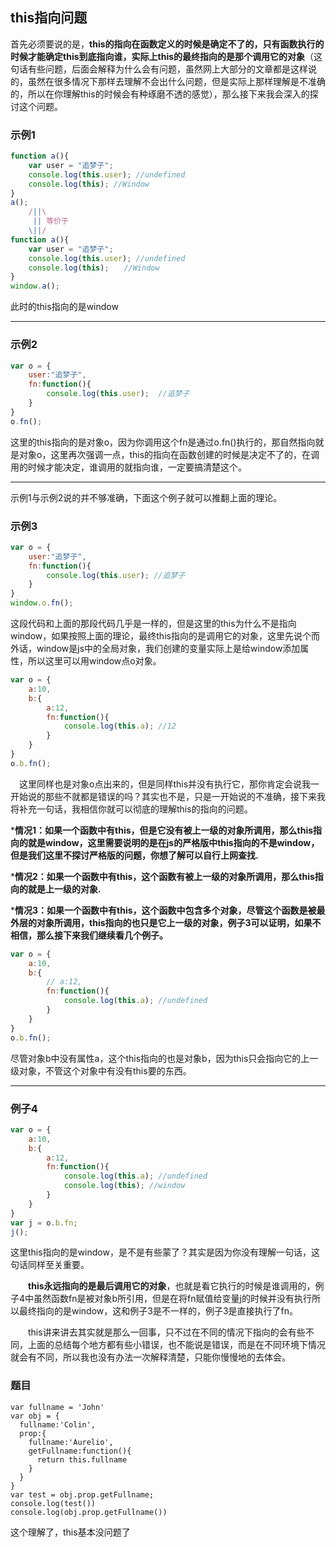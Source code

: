 ## this指向问题

首先必须要说的是，**this的指向在函数定义的时候是确定不了的，只有函数执行的时候才能确定this到底指向谁，实际上this的最终指向的是那个调用它的对象**（这句话有些问题，后面会解释为什么会有问题，虽然网上大部分的文章都是这样说的，虽然在很多情况下那样去理解不会出什么问题，但是实际上那样理解是不准确的，所以在你理解this的时候会有种琢磨不透的感觉），那么接下来我会深入的探讨这个问题。

### 示例1
```javascript
function a(){
    var user = "追梦子";
    console.log(this.user); //undefined
    console.log(this); //Window
}
a();
    /||\
     || 等价于
    \||/
function a(){
    var user = "追梦子";
    console.log(this.user); //undefined
    console.log(this);　　//Window
}
window.a();
```
此时的this指向的是window
***
### 示例2
```javascript
var o = {
    user:"追梦子",
    fn:function(){
        console.log(this.user);  //追梦子
    }
}
o.fn();
```
这里的this指向的是对象o，因为你调用这个fn是通过o.fn()执行的，那自然指向就是对象o，这里再次强调一点，this的指向在函数创建的时候是决定不了的，在调用的时候才能决定，谁调用的就指向谁，一定要搞清楚这个。

***
示例1与示例2说的并不够准确，下面这个例子就可以推翻上面的理论。
### 示例3
```javascript
var o = {
    user:"追梦子",
    fn:function(){
        console.log(this.user); //追梦子
    }
}
window.o.fn();
```
这段代码和上面的那段代码几乎是一样的，但是这里的this为什么不是指向window，如果按照上面的理论，最终this指向的是调用它的对象，这里先说个而外话，window是js中的全局对象，我们创建的变量实际上是给window添加属性，所以这里可以用window点o对象。
```javascript
var o = {
    a:10,
    b:{
        a:12,
        fn:function(){
            console.log(this.a); //12
        }
    }
}
o.b.fn();
```
　这里同样也是对象o点出来的，但是同样this并没有执行它，那你肯定会说我一开始说的那些不就都是错误的吗？其实也不是，只是一开始说的不准确，接下来我将补充一句话，我相信你就可以彻底的理解this的指向的问题。
 
 ***情况1：如果一个函数中有this，但是它没有被上一级的对象所调用，那么this指向的就是window，这里需要说明的是在js的严格版中this指向的不是window，但是我们这里不探讨严格版的问题，你想了解可以自行上网查找.**

***情况2：如果一个函数中有this，这个函数有被上一级的对象所调用，那么this指向的就是上一级的对象.**

***情况3：如果一个函数中有this，这个函数中包含多个对象，尽管这个函数是被最外层的对象所调用，this指向的也只是它上一级的对象，例子3可以证明，如果不相信，那么接下来我们继续看几个例子。**

```javascript
var o = {
    a:10,
    b:{
        // a:12,
        fn:function(){
            console.log(this.a); //undefined
        }
    }
}
o.b.fn();
```
尽管对象b中没有属性a，这个this指向的也是对象b，因为this只会指向它的上一级对象，不管这个对象中有没有this要的东西。

***

### 例子4
```javascript
var o = {
    a:10,
    b:{
        a:12,
        fn:function(){
            console.log(this.a); //undefined
            console.log(this); //window
        }
    }
}
var j = o.b.fn;
j();
```
这里this指向的是window，是不是有些蒙了？其实是因为你没有理解一句话，这句话同样至关重要。

　　**this永远指向的是最后调用它的对象**，也就是看它执行的时候是谁调用的，例子4中虽然函数fn是被对象b所引用，但是在将fn赋值给变量j的时候并没有执行所以最终指向的是window，这和例子3是不一样的，例子3是直接执行了fn。

　　this讲来讲去其实就是那么一回事，只不过在不同的情况下指向的会有些不同，上面的总结每个地方都有些小错误，也不能说是错误，而是在不同环境下情况就会有不同，所以我也没有办法一次解释清楚，只能你慢慢地的去体会。
  
### 题目
```
var fullname = 'John'
var obj = {
  fullname:'Colin',
  prop:{
    fullname:'Aurelio',
    getFullname:function(){
      return this.fullname
    }
  }
}
var test = obj.prop.getFullname;
console.log(test())
console.log(obj.prop.getFullname())
```
这个理解了，this基本没问题了
